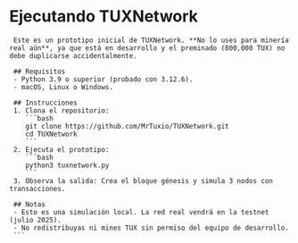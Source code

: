 # Ejecutando TUXNetwork

     Este es un prototipo inicial de TUXNetwork. **No lo uses para minería real aún**, ya que está en desarrollo y el preminado (800,000 TUX) no debe duplicarse accidentalmente.

     ## Requisitos
     - Python 3.9 o superior (probado con 3.12.6).
     - macOS, Linux o Windows.

     ## Instrucciones
     1. Clona el repositorio:
        ```bash
        git clone https://github.com/MrTuxio/TUXNetwork.git
        cd TUXNetwork
        ```
     2. Ejecuta el prototipo:
        ```bash
        python3 tuxnetwork.py
        ```
     3. Observa la salida: Crea el bloque génesis y simula 3 nodos con transacciones.

     ## Notas
     - Esto es una simulación local. La red real vendrá en la testnet (julio 2025).
     - No redistribuyas ni mines TUX sin permiso del equipo de desarrollo.
     ```